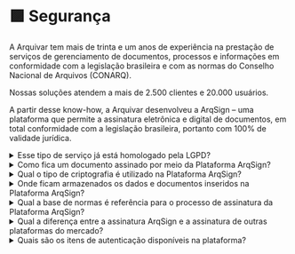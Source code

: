# 🟪 Segurança

A Arquivar tem mais de trinta e um anos de experiência na prestação de serviços de gerenciamento de documentos, processos e informações em conformidade com a legislação brasileira e com as normas do Conselho Nacional de Arquivos (CONARQ).&#x20;

Nossas soluções atendem a mais de 2.500 clientes e 20.000 usuários.&#x20;

A partir desse know-how, a Arquivar desenvolveu a ArqSign – uma plataforma que permite a assinatura eletrônica e digital de documentos, em total conformidade com a legislação brasileira, portanto com 100% de validade jurídica.

<details>

<summary>Esse tipo de serviço já está homologado pela LGPD?</summary>

O objetivo da ArqSign é proteger os direitos de seus clientes, assegurando total segurança aos seus dados. Todas as informações coletadas ou processadas pela ArqSign seguem estritamente as disposições legais da Lei Geral de Proteção de Dados (LGPD).

</details>

<details>

<summary>Como fica um documento assinado por meio da Plataforma ArqSign?</summary>

No Painel de Assinaturas do Adobe Reader é possível verificar:&#x20;

1. A Arquivar como certificadora do processo de assinatura, no início da trilha de assinatura;&#x20;
2. Um certificado digital identificando cada ação de assinatura (no exemplo abaixo temos 2 signatários).&#x20;
3. A Arquivar finalizando o fluxo de assinatura e bloqueando o arquivo para impossibilitar alterações.&#x20;

![](<../.gitbook/assets/image (23).png>)

![](<../.gitbook/assets/image (24).png>)

</details>

<details>

<summary>Qual o tipo de criptografia é utilizado na Plataforma ArqSign?</summary>

Para garantir a segurança dos dados que estão sendo trafegados entre Cliente e Servidor, os [dados são criptografados](https://arquivar.com.br/politica-de-privacidade/) por meio de certificado SSL de SHA256.&#x20;

Utilizamos criptografia de comunicações e processos de operação – protocolos de transporte padrão da indústria entre os dispositivos do usuário e os datacenters da Microsoft Azure, bem como dentro dos próprios datacenters.&#x20;

Para dados em repouso, nosso Servidor, o Azure oferece uma ampla gama de recursos de criptografia até AES-256; &#x20;

* Proteção de redes – infraestrutura necessária para conectar máquinas virtuais com segurança umas às outras e para conectar datacenters locais às VMs do Azure. O Azure bloqueia tráfego não autorizado para datacenters da Microsoft ou dentro deles, usando diversas tecnologias. A Rede Virtual do Azure estende-se à sua rede local para a nuvem por meio de VPN site a site; &#x20;
* Gerenciamento de ameaças – Microsoft Antimalware para serviços de nuvem e máquinas virtuais. A Microsoft também emprega detecção de intrusão, prevenção de ataques DDoS (ataque de negação de serviço distribuído), testes de penetração regulares e ferramentas de análises de dados e aprendizado de máquina para ajudar a atenuar as ameaças contra a plataforma Azure. &#x20;

</details>

<details>

<summary>Onde ficam armazenados os dados e documentos inseridos na Plataforma ArqSign?</summary>

Os dados e documentos são armazenados no datacenter Microsoft Azure, líder mundial em estabelecer requisitos de privacidade e de segurança. &#x20;

O Microsoft Azure cumpre uma ampla variedade de normas de conformidade internacionais e específicas do setor, como o GDPR (Regulamento Geral sobre a Proteção de Dados), a ISO 27001, o HIPAA, o FedRAMP, a SOC 1 e SOC 2, bem como normas específicas de certos países, incluindo o IRAP da Austrália, o G-Cloud do Reino Unido e o MTCS de Cingapura. Rigorosas auditorias de terceiros, tais como aquelas realizadas pelo British Standards Institute, confirmam a adesão do Azure aos rígidos controles de segurança exigidos por tais normas.&#x20;

A Microsoft aproveitou sua experiência na criação de proteções de software corporativo e na execução de alguns dos maiores serviços online do mundo a fim de criar tecnologias e práticas de segurança robustas. Elas ajudam a garantir que a infraestrutura do Azure seja resistente a ataques, protege o acesso do usuário ao ambiente do Azure e ajuda a manter os dados do cliente seguros por meio de comunicações criptografadas e pelo gerenciamento de ameaças e práticas de atenuação, incluindo testes de penetração regulares.&#x20;

[Clique aqui](https://youtu.be/yKNeahEQY8g) e assista ao vídeo explicativo.

</details>

<details>

<summary>Qual a base de normas é referência para o processo de assinatura da Plataforma ArqSign?</summary>

A plataforma ArqSign está baseada nos [REQUISITOS DAS POLÍTICAS DE ASSINATURA DIGITAL NA ICP-BRASIL do ITI (Instituto Nacional de Tecnologia da Informação)](https://www.gov.br/iti/pt-br/central-de-conteudo/doc-icp-15-03-requisitos-minimos-para-politicas-de-assinatura-pdf).&#x20;

Este documento estabelece os requisitos a serem obrigatoriamente observados pelas entidades criadoras de Políticas de Assinatura Digital no âmbito da Infraestrutura de Chaves Públicas Brasileira (ICP-Brasil), em conformidade com a estrutura proposta pelos padrões ETSI TR 102 272 \[1] e ETSI TR 102.038 \[2].&#x20;

</details>

<details>

<summary>Qual a diferença entre a assinatura ArqSign e a assinatura de outras plataformas do mercado?</summary>

A ArqSign garante que o arquivo assinado por todos os participantes do fluxo seja sempre o mesmo através de seu processo exclusivo de assinatura!&#x20;

Sempre que um signatário assina um documento sem seu próprio Certificado Digital, a Arqsign aplica um Certificado Digital da plataforma, capturando o _Hash_ (identificação única) do arquivo, verifica a integridade do arquivo e anexa ao Certificado a identificação do signatário.&#x20;

Quando o usuário já possui um certificado digital e deseja utilizá-lo para realizar a assinatura através da ArqSign, utilizamos este certificado para verificar a integridade e identificá-lo como signatário no documento. &#x20;

Aplicar um certificado digital ao documento para cada ato de assinatura é o único meio possível de assegurar o nível de segurança da assinatura avançada ou qualificada descritas na Lei nº 14.063, de 23 de setembro de 2020.

</details>

<details>

<summary>Quais são os itens de autenticação disponíveis na plataforma?</summary>

A ArqSign garante uma ampla variedade de tecnologias de autenticação, dentre as quais se encontram:&#x20;

* Certificados digitais ICP-Brasil ou de padrão internacional;
* Nome(s) do(s) signatário(s);
* Documentos cadastrais do signatário (CPF, CNPJ ou outro);
* Endereços de e-mail;
* Endereço(s) de IP do(s) signatário(s);
* Captura de geolocalização do signatário (se habilitado no equipamento);
* Termo de aceite para assinatura eletrônica.
* Código de acesso;
* Conta ArqSign;
* Representação visual da assinatura;
* Data e hora da assinatura;
* Histórico de movimentação (ou seja, quem enviou, visualizou, assinou etc.);
* Histórico de autenticação;
* Status de conclusão.

</details>
